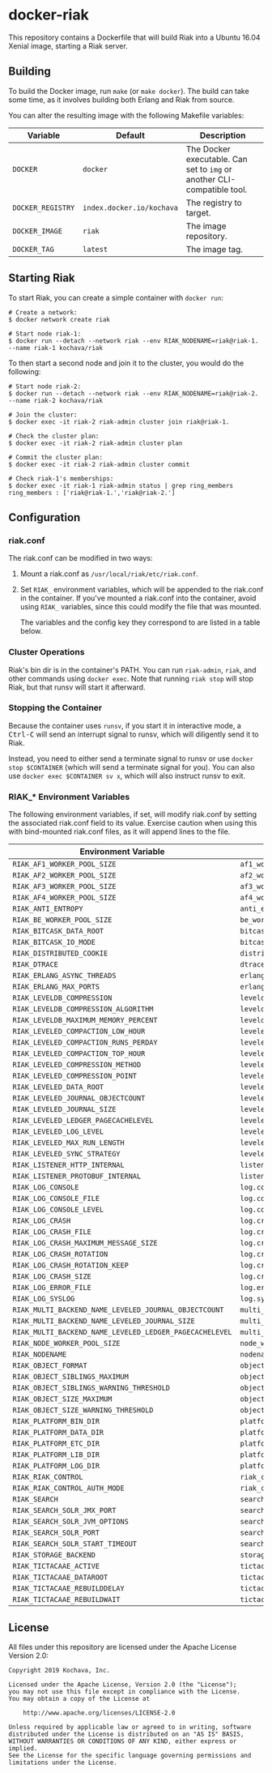 # docker-riak

This repository contains a Dockerfile that will build Riak into a Ubuntu 16.04
Xenial image, starting a Riak server.


Building
--------

To build the Docker image, run `make` (or `make docker`). The build can take
some time, as it involves building both Erlang and Riak from source.

You can alter the resulting image with the following Makefile variables:

| Variable             | Default                   | Description
| -                    | -                         | -
| `DOCKER`             | `docker`                  | The Docker executable. Can set to `img` or another CLI-compatible tool.
| `DOCKER_REGISTRY`    | `index.docker.io/kochava` | The registry to target.
| `DOCKER_IMAGE`       | `riak`                    | The image repository.
| `DOCKER_TAG`         | `latest`                  | The image tag.


Starting Riak
-------------

To start Riak, you can create a simple container with `docker run`:

```
# Create a network:
$ docker network create riak

# Start node riak-1:
$ docker run --detach --network riak --env RIAK_NODENAME=riak@riak-1. --name riak-1 kochava/riak
```

To then start a second node and join it to the cluster, you would do the
following:

```
# Start node riak-2:
$ docker run --detach --network riak --env RIAK_NODENAME=riak@riak-2. --name riak-2 kochava/riak

# Join the cluster:
$ docker exec -it riak-2 riak-admin cluster join riak@riak-1.

# Check the cluster plan:
$ docker exec -it riak-2 riak-admin cluster plan

# Commit the cluster plan:
$ docker exec -it riak-2 riak-admin cluster commit

# Check riak-1's memberships:
$ docker exec -it riak-1 riak-admin status | grep ring_members
ring_members : ['riak@riak-1.','riak@riak-2.']
```


Configuration
-------------

### riak.conf

The riak.conf can be modified in two ways:

1.  Mount a riak.conf as `/usr/local/riak/etc/riak.conf`.

2.  Set `RIAK_` environment variables, which will be appended to the riak.conf
    in the container. If you've mounted a riak.conf into the container, avoid
    using `RIAK_` variables, since this could modify the file that was mounted.

    The variables and the config key they correspond to are listed in a table
    below.

### Cluster Operations

Riak's bin dir is in the container's PATH. You can run `riak-admin`, `riak`, and
other commands using `docker exec`. Note that running `riak stop` will stop
Riak, but that runsv will start it afterward.

### Stopping the Container

Because the container uses `runsv`, if you start it in interactive mode,
a <kbd>Ctrl-C</kbd> will send an interrupt signal to runsv, which will
diligently send it to Riak.

Instead, you need to either send a terminate signal to runsv or use `docker stop
$CONTAINER` (which will send a terminate signal for you). You can also use
`docker exec $CONTAINER sv x`, which will also instruct runsv to exit.

### RIAK\_\* Environment Variables

The following environment variables, if set, will modify riak.conf by setting
the associated riak.conf field to its value. Exercise caution when using this
with bind-mounted riak.conf files, as it will append lines to the file.

| Environment Variable                                    | riak.conf Field
| -                                                       | -
| `RIAK_AF1_WORKER_POOL_SIZE`                             | `af1_worker_pool_size`
| `RIAK_AF2_WORKER_POOL_SIZE`                             | `af2_worker_pool_size`
| `RIAK_AF3_WORKER_POOL_SIZE`                             | `af3_worker_pool_size`
| `RIAK_AF4_WORKER_POOL_SIZE`                             | `af4_worker_pool_size`
| `RIAK_ANTI_ENTROPY`                                     | `anti_entropy`
| `RIAK_BE_WORKER_POOL_SIZE`                              | `be_worker_pool_size`
| `RIAK_BITCASK_DATA_ROOT`                                | `bitcask.data_root`
| `RIAK_BITCASK_IO_MODE`                                  | `bitcask.io_mode`
| `RIAK_DISTRIBUTED_COOKIE`                               | `distributed_cookie`
| `RIAK_DTRACE`                                           | `dtrace`
| `RIAK_ERLANG_ASYNC_THREADS`                             | `erlang.async_threads`
| `RIAK_ERLANG_MAX_PORTS`                                 | `erlang.max_ports`
| `RIAK_LEVELDB_COMPRESSION`                              | `leveldb.compression`
| `RIAK_LEVELDB_COMPRESSION_ALGORITHM`                    | `leveldb.compression.algorithm`
| `RIAK_LEVELDB_MAXIMUM_MEMORY_PERCENT`                   | `leveldb.maximum_memory.percent`
| `RIAK_LEVELED_COMPACTION_LOW_HOUR`                      | `leveled.compaction_low_hour`
| `RIAK_LEVELED_COMPACTION_RUNS_PERDAY`                   | `leveled.compaction_runs_perday`
| `RIAK_LEVELED_COMPACTION_TOP_HOUR`                      | `leveled.compaction_top_hour`
| `RIAK_LEVELED_COMPRESSION_METHOD`                       | `leveled.compression_method`
| `RIAK_LEVELED_COMPRESSION_POINT`                        | `leveled.compression_point`
| `RIAK_LEVELED_DATA_ROOT`                                | `leveled.data_root`
| `RIAK_LEVELED_JOURNAL_OBJECTCOUNT`                      | `leveled.journal_objectcount`
| `RIAK_LEVELED_JOURNAL_SIZE`                             | `leveled.journal_size`
| `RIAK_LEVELED_LEDGER_PAGECACHELEVEL`                    | `leveled.ledger_pagecachelevel`
| `RIAK_LEVELED_LOG_LEVEL`                                | `leveled.log_level`
| `RIAK_LEVELED_MAX_RUN_LENGTH`                           | `leveled.max_run_length`
| `RIAK_LEVELED_SYNC_STRATEGY`                            | `leveled.sync_strategy`
| `RIAK_LISTENER_HTTP_INTERNAL`                           | `listener.http.internal`
| `RIAK_LISTENER_PROTOBUF_INTERNAL`                       | `listener.protobuf.internal`
| `RIAK_LOG_CONSOLE`                                      | `log.console`
| `RIAK_LOG_CONSOLE_FILE`                                 | `log.console.file`
| `RIAK_LOG_CONSOLE_LEVEL`                                | `log.console.level`
| `RIAK_LOG_CRASH`                                        | `log.crash`
| `RIAK_LOG_CRASH_FILE`                                   | `log.crash.file`
| `RIAK_LOG_CRASH_MAXIMUM_MESSAGE_SIZE`                   | `log.crash.maximum_message_size`
| `RIAK_LOG_CRASH_ROTATION`                               | `log.crash.rotation`
| `RIAK_LOG_CRASH_ROTATION_KEEP`                          | `log.crash.rotation.keep`
| `RIAK_LOG_CRASH_SIZE`                                   | `log.crash.size`
| `RIAK_LOG_ERROR_FILE`                                   | `log.error.file`
| `RIAK_LOG_SYSLOG`                                       | `log.syslog`
| `RIAK_MULTI_BACKEND_NAME_LEVELED_JOURNAL_OBJECTCOUNT`   | `multi_backend.name.leveled.journal_objectcount`
| `RIAK_MULTI_BACKEND_NAME_LEVELED_JOURNAL_SIZE`          | `multi_backend.name.leveled.journal_size`
| `RIAK_MULTI_BACKEND_NAME_LEVELED_LEDGER_PAGECACHELEVEL` | `multi_backend.name.leveled.ledger_pagecachelevel`
| `RIAK_NODE_WORKER_POOL_SIZE`                            | `node_worker_pool_size`
| `RIAK_NODENAME`                                         | `nodename`
| `RIAK_OBJECT_FORMAT`                                    | `object.format`
| `RIAK_OBJECT_SIBLINGS_MAXIMUM`                          | `object.siblings.maximum`
| `RIAK_OBJECT_SIBLINGS_WARNING_THRESHOLD`                | `object.siblings.warning_threshold`
| `RIAK_OBJECT_SIZE_MAXIMUM`                              | `object.size.maximum`
| `RIAK_OBJECT_SIZE_WARNING_THRESHOLD`                    | `object.size.warning_threshold`
| `RIAK_PLATFORM_BIN_DIR`                                 | `platform_bin_dir`
| `RIAK_PLATFORM_DATA_DIR`                                | `platform_data_dir`
| `RIAK_PLATFORM_ETC_DIR`                                 | `platform_etc_dir`
| `RIAK_PLATFORM_LIB_DIR`                                 | `platform_lib_dir`
| `RIAK_PLATFORM_LOG_DIR`                                 | `platform_log_dir`
| `RIAK_RIAK_CONTROL`                                     | `riak_control`
| `RIAK_RIAK_CONTROL_AUTH_MODE`                           | `riak_control.auth.mode`
| `RIAK_SEARCH`                                           | `search`
| `RIAK_SEARCH_SOLR_JMX_PORT`                             | `search.solr.jmx_port`
| `RIAK_SEARCH_SOLR_JVM_OPTIONS`                          | `search.solr.jvm_options`
| `RIAK_SEARCH_SOLR_PORT`                                 | `search.solr.port`
| `RIAK_SEARCH_SOLR_START_TIMEOUT`                        | `search.solr.start_timeout`
| `RIAK_STORAGE_BACKEND`                                  | `storage_backend`
| `RIAK_TICTACAAE_ACTIVE`                                 | `tictacaae_active`
| `RIAK_TICTACAAE_DATAROOT`                               | `tictacaae_dataroot`
| `RIAK_TICTACAAE_REBUILDDELAY`                           | `tictacaae_rebuilddelay`
| `RIAK_TICTACAAE_REBUILDWAIT`                            | `tictacaae_rebuildwait`


License
-------

All files under this repository are licensed under the Apache License Version
2.0:

```
Copyright 2019 Kochava, Inc.

Licensed under the Apache License, Version 2.0 (the "License");
you may not use this file except in compliance with the License.
You may obtain a copy of the License at

    http://www.apache.org/licenses/LICENSE-2.0

Unless required by applicable law or agreed to in writing, software
distributed under the License is distributed on an "AS IS" BASIS,
WITHOUT WARRANTIES OR CONDITIONS OF ANY KIND, either express or implied.
See the License for the specific language governing permissions and
limitations under the License.
```

